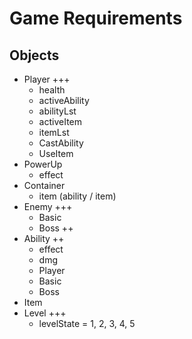 # Game Requirements

## Objects

- Player +++
  - health
  - activeAbility
  - abilityLst
  - activeItem
  - itemLst
  - CastAbility
  - UseItem
- PowerUp
  - effect
- Container
  - item (ability / item)
- Enemy +++
  - Basic
  - Boss ++
- Ability ++
  - effect
  - dmg
  - Player
  - Basic
  - Boss
- Item
- Level +++
  - levelState = 1, 2, 3, 4, 5
